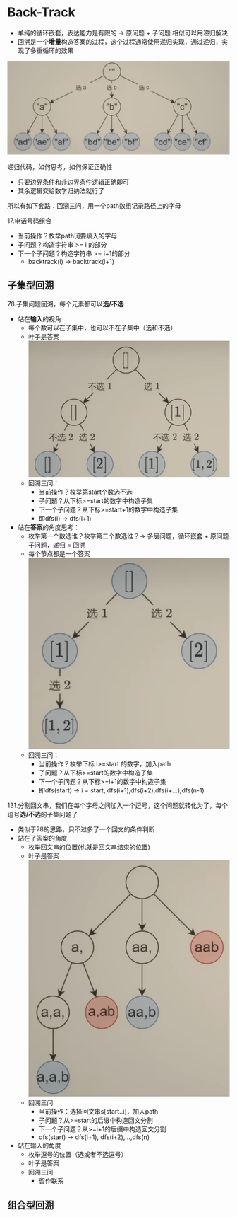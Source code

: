 # Back-Track

- 单纯的循环嵌套，表达能力是有限的 -> 原问题 + 子问题 相似可以用递归解决
- 回溯是一个**增量**构造答案的过程，这个过程通常使用递归实现，通过递归，实现了多重循环的效果

![alt text](img/image.png)

递归代码，如何思考，如何保证正确性

- 只要边界条件和非边界条件逻辑正确即可
- 其余逻辑交给数学归纳法就行了

所以有如下套路：回溯三问，用一个path数组记录路径上的字母

17.电话号码组合

- 当前操作？枚举path[i]要填入的字母
- 子问题？构造字符串 >= i   的部分
- 下一个子问题？构造字符串 >= i+1的部分
  - backtrack(i) -> backtrack(i+1)

## 子集型回溯

78.子集问题回溯，每个元素都可以**选/不选**

- 站在**输入**的视角
  - 每个数可以在子集中，也可以不在子集中（选和不选）
  - 叶子是答案![alt text](img/image-1.png)
  - 回溯三问：
    - 当前操作？枚举第start个数选不选
    - 子问题？从下标>=start的数字中构造子集
    - 下一个子问题？从下标>=start+1的数字中构造子集
    - 即dfs(i) -> dfs(i+1)
- 站在**答案**的角度思考：
  - 枚举第一个数选谁？枚举第二个数选谁？-> 多层问题，循环嵌套 + 原问题子问题，递归 = 回溯
  - 每个节点都是一个答案![alt text](img/image-2.png)
  - 回溯三问：
    - 当前操作？枚举下标 i>=start 的数字，加入path
    - 子问题？从下标>=start的数字中构造子集
    - 下一个子问题？从下标>=i+1的数字中构造子集
    - 即dfs(start) -> i = start, dfs(i+1),dfs(i+2),dfs(i+...),dfs(n-1)

131.分割回文串，我们在每个字母之间加入一个逗号，这个问题就转化为了，每个逗号**选/不选**的子集问题了

- 类似于78的思路，只不过多了一个回文的条件判断
- 站在了答案的角度
  - 枚举回文串的位置(也就是回文串结束的位置)
  - 叶子是答案![alt text](img/image-3.png)
  - 回溯三问
    - 当前操作：选择回文串s[start..i]，加入path
    - 子问题？从>=start的后缀中构造回文分割
    - 下一个子问题？从>=i+1的后缀中构造回文分割
    - dfs(start) -> dfs(i+1), dfs(i+2),...,dfs(n)
- 站在输入的角度
  - 枚举逗号的位置（选或者不选逗号）
  - 叶子是答案
  - 回溯三问
    - 留作联系

## 组合型回溯

